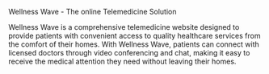 Wellness Wave - The online Telemedicine Solution

Wellness Wave is a comprehensive telemedicine website designed to provide patients with convenient access to quality healthcare services from the comfort of their homes. With Wellness Wave, patients can connect with licensed doctors through video conferencing and chat, making it easy to receive the medical attention they need without leaving their homes.


        
        
    
    
  
